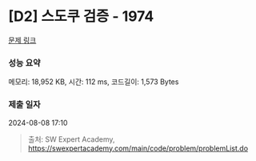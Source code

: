 # [D2] 스도쿠 검증 - 1974 

[문제 링크](https://swexpertacademy.com/main/code/problem/problemDetail.do?contestProbId=AV5Psz16AYEDFAUq) 

### 성능 요약

메모리: 18,952 KB, 시간: 112 ms, 코드길이: 1,573 Bytes

### 제출 일자

2024-08-08 17:10



> 출처: SW Expert Academy, https://swexpertacademy.com/main/code/problem/problemList.do